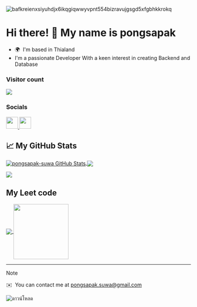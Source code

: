 ![bafkreienxsiyuhdjx6ikqgiqwwyvpnt554bizravujgsgd5xfgbhkkrokq](https://github.com/user-attachments/assets/090474ac-eda4-40e6-ae3c-9fae4600abb1)


Hi there! 👋 My name is pongsapak
=================================================================================================================================

* 🌍  I'm based in Thialand
* I'm a passionate Developer With a keen interest in creating Backend and Database

### Visitor count
<img src="https://profile-counter.glitch.me/pongsapak-suwa/count.svg" />

### Socials

<p align="left"> <a href="https://www.github.com/pongsapak-suwa" target="_blank" rel="noreferrer"> <picture> <source media="(prefers-color-scheme: dark)" srcset="https://raw.githubusercontent.com/danielcranney/readme-generator/main/public/icons/socials/github-dark.svg" /> <source media="(prefers-color-scheme: light)" srcset="https://raw.githubusercontent.com/danielcranney/readme-generator/main/public/icons/socials/github.svg" /> <img src="https://raw.githubusercontent.com/danielcranney/readme-generator/main/public/icons/socials/github.svg" width="32" height="32" /> </picture> </a> <a href="https://www.linkedin.com/in/pongsapak-suwandee-a432a2309" target="_blank" rel="noreferrer"> <picture> <source media="(prefers-color-scheme: dark)" srcset="https://raw.githubusercontent.com/danielcranney/readme-generator/main/public/icons/socials/linkedin-dark.svg" /> <source media="(prefers-color-scheme: light)" srcset="https://raw.githubusercontent.com/danielcranney/readme-generator/main/public/icons/socials/linkedin.svg" /> <img src="https://raw.githubusercontent.com/danielcranney/readme-generator/main/public/icons/socials/linkedin.svg" width="32" height="32" /> </picture> </a></p>

## &#x1f4c8; My GitHub Stats

<p><a href="https://github.com/pongsapak-suwa/pongsapak-suwa">
  <img align="center" src="https://github-readme-stats.vercel.app/api?username=pongsapak-suwa&show_icons=true&line_height=28.5&count_private=true&title_color=ffffff&text_color=c9cacc&icon_color=2bbc8a&bg_color=1d1f21&rank_icon=github" alt="pongsapak-suwa GitHub Stats" />
</a>
  
<a href="https://github.com/pongsapak-suwa/pongsapak-suwa">
  <img align="center" src="https://github-readme-stats.vercel.app/api/top-langs/?username=pongsapak-suwa&hide=java,html,tex&title_color=ffffff&text_color=c9cacc&icon_color=2bbc8a&bg_color=1d1f21&langs_count=10&layout=compact" />
</a>
</p>
<a href="https://github.com/pongsapak-suwa/pongsapak-suwa">
  <img align="center" src="https://github-contributor-stats.vercel.app/api?username=pongsapak-suwa&title_color=ffffff&text_color=c9cacc&icon_color=2bbc8a&bg_color=1d1f21&hide_contributor_rank=false&combine_all_yearly_contributions=true&limit=5" />
</a>

## My Leet code

<p><a href="https://github.com/pongsapak-suwa/pongsapak-suwa">
  <img align="center" src=https://leetcard.jacoblin.cool/poiudfg?theme=dark&font=Abel) />
</a>
  <a href="https://github.com/pongsapak-suwa/pongsapak-suwa">
  <img align="center" src=https://github.com/user-attachments/assets/266e85fc-74b8-475b-8858-8662cc063c97 width="150" height="150" />
</a>
</p>

---

> [!NOTE]
> ✉️  You can contact me at [pongsapak.suwa@gmail.com](mailto:pongsapak.suwa@gmail.com)

![ดาวน์โหลด](https://github.com/user-attachments/assets/a3002efe-4cdd-42a6-8052-9b9c7d2f81b5)


